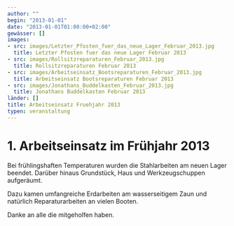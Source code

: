 ```yaml
---
author: ""
begin: "2013-01-01"
date: "2013-01-01T01:00:00+02:00"
gewässer: []
images:
- src: images/Letzter_Pfosten_fuer_das_neue_Lager_Februar_2013.jpg
  title: Letzter Pfosten fuer das neue Lager Februar 2013
- src: images/Rollsitzreparaturen_Februar_2013.jpg
  title: Rollsitzreparaturen Februar 2013
- src: images/Arbeitseinsatz_Bootsreparaturen_Februar_2013.jpg
  title: Arbeitseinsatz Bootsreparaturen Februar 2013
- src: images/Jonathans_Buddelkasten_Februar_2013.jpg
  title: Jonathans Buddelkasten Februar 2013
länder: []
title: Arbeitseinsatz Fruehjahr 2013
typen: veranstaltung
---
```



# 1. Arbeitseinsatz im Frühjahr 2013


Bei frühlingshaften Temperaturen wurden die Stahlarbeiten am neuen Lager beendet. Darüber hinaus Grundstück, Haus und Werkzeugschuppen aufgeräumt.

Dazu kamen umfangreiche Erdarbeiten am wasserseitigem Zaun und natürlich Reparaturarbeiten an vielen Booten.

Danke an alle die mitgeholfen haben.
